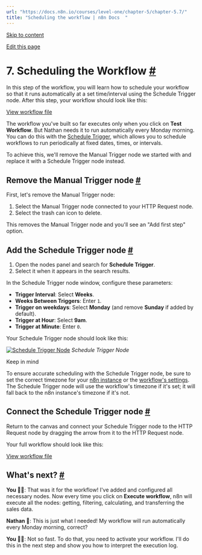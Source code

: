 ```yaml
---
url: "https://docs.n8n.io/courses/level-one/chapter-5/chapter-5.7/"
title: "Scheduling the workflow | n8n Docs  "
---
```


[Skip to content](https://docs.n8n.io/courses/level-one/chapter-5/chapter-5.7/#7-scheduling-the-workflow)

[Edit this page](https://github.com/n8n-io/n8n-docs/edit/main/docs/courses/level-one/chapter-5/chapter-5.7.md "Edit this page")

# 7\. Scheduling the Workflow [\#](https://docs.n8n.io/courses/level-one/chapter-5/chapter-5.7/\#7-scheduling-the-workflow "Permanent link")

In this step of the workflow, you will learn how to schedule your workflow so that it runs automatically at a set time/interval using the Schedule Trigger node. After this step, your workflow should look like this:

[View workflow file](https://docs.n8n.io/_workflows//courses/level-one/finished.json)

The workflow you've built so far executes only when you click on **Test Workflow**. But Nathan needs it to run automatically every Monday morning. You can do this with the [Schedule Trigger](https://docs.n8n.io/integrations/builtin/core-nodes/n8n-nodes-base.scheduletrigger/), which allows you to schedule workflows to run periodically at fixed dates, times, or intervals.

To achieve this, we'll remove the Manual Trigger node we started with and replace it with a Schedule Trigger node instead.

## Remove the Manual Trigger node [\#](https://docs.n8n.io/courses/level-one/chapter-5/chapter-5.7/\#remove-the-manual-trigger-node "Permanent link")

First, let's remove the Manual Trigger node:

1. Select the Manual Trigger node connected to your HTTP Request node.
2. Select the trash can icon to delete.

This removes the Manual Trigger node and you'll see an "Add first step" option.

## Add the Schedule Trigger node [\#](https://docs.n8n.io/courses/level-one/chapter-5/chapter-5.7/\#add-the-schedule-trigger-node "Permanent link")

1. Open the nodes panel and search for **Schedule Trigger**.
2. Select it when it appears in the search results.

In the Schedule Trigger node window, configure these parameters:

- **Trigger Interval**: Select **Weeks**.
- **Weeks Between Triggers**: Enter `1`.
- **Trigger on weekdays**: Select **Monday** (and remove **Sunday** if added by default).
- **Trigger at Hour**: Select **9am**.
- **Trigger at Minute**: Enter `0`.

Your Schedule Trigger node should look like this:

[![Schedule Trigger Node](https://docs.n8n.io/_images/courses/level-one/chapter-five/l1-c5-5-7-schedule-trigger-node.png)](https://docs.n8n.io/_images/courses/level-one/chapter-five/l1-c5-5-7-schedule-trigger-node.png) _Schedule Trigger Node_

Keep in mind

To ensure accurate scheduling with the Schedule Trigger node, be sure to set the correct timezone for your [n8n instance](https://docs.n8n.io/manage-cloud/set-cloud-timezone/) or the [workflow's settings](https://docs.n8n.io/workflows/settings/). The Schedule Trigger node will use the workflow's timezone if it's set; it will fall back to the n8n instance's timezone if it's not.

## Connect the Schedule Trigger node [\#](https://docs.n8n.io/courses/level-one/chapter-5/chapter-5.7/\#connect-the-schedule-trigger-node "Permanent link")

Return to the canvas and connect your Schedule Trigger node to the HTTP Request node by dragging the arrow from it to the HTTP Request node.

Your full workflow should look like this:

[View workflow file](https://docs.n8n.io/_workflows//courses/level-one/finished.json)

## What's next? [\#](https://docs.n8n.io/courses/level-one/chapter-5/chapter-5.7/\#whats-next "Permanent link")

**You 👩‍🔧**: That was it for the workflow! I've added and configured all necessary nodes. Now every time you click on **Execute workflow**, n8n will execute all the nodes: getting, filtering, calculating, and transferring the sales data.

**Nathan 🙋**: This is just what I needed! My workflow will run automatically every Monday morning, correct?

**You 👩‍🔧**: Not so fast. To do that, you need to activate your workflow. I'll do this in the next step and show you how to interpret the execution log.